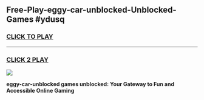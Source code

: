 
## Free-Play-eggy-car-unblocked-Unblocked-Games #ydusq
<h3>
<a href="https://news.freeplayer.one?title=eggy-car-unblocked&ref=8M">CLICK TO PLAY</a></h3>
<hr>

<h3>
<a href="https://news.freeplayer.one?title=eggy-car-unblocked&ref=8M">CLICK 2 PLAY</a>
  
</h3>

<a href="https://news.freeplayer.one?title=eggy-car-unblocked&ref=8M"><img src="https://clearcache.store/games.png"></a>


**eggy-car-unblocked games unblocked: Your Gateway to Fun and Accessible Online Gaming**

